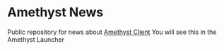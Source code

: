 # Amethyst News

Public repository for news about [Amethyst Client](https://amethystclient.xyz)
You will see this in the Amethyst Launcher
